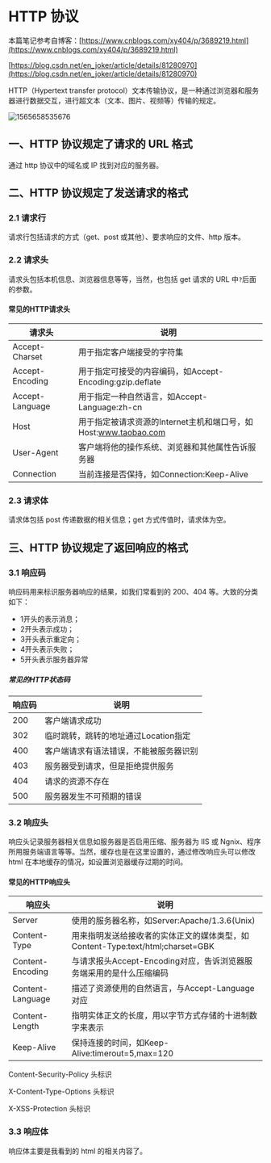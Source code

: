 # HTTP 协议

本篇笔记参考自博客：[https://www.cnblogs.com/xy404/p/3689219.html](https://www.cnblogs.com/xy404/p/3689219.html)

[https://blog.csdn.net/en_joker/article/details/81280970](https://blog.csdn.net/en_joker/article/details/81280970)

HTTP（Hypertext transfer protocol）文本传输协议，是一种通过浏览器和服务器进行数据交互，进行超文本（文本、图片、视频等）传输的规定。

![1565658535676](D:\GitBook\About_Java\JavaWeb开发\assets\1565658535676.png)

## 一、HTTP 协议规定了请求的 URL 格式

通过 http 协议中的域名或 IP 找到对应的服务器。

## 二、HTTP 协议规定了发送请求的格式

### 2.1 请求行

请求行包括请求的方式（get、post 或其他）、要求响应的文件、http 版本。

### 2.2 请求头

请求头包括本机信息、浏览器信息等等，当然，也包括 get 请求的 URL 中`?`后面的参数。

#### 常见的HTTP请求头

| 请求头          | 说明                                                         |
| --------------- | ------------------------------------------------------------ |
| Accept-Charset  | 用于指定客户端接受的字符集                                   |
| Accept-Encoding | 用于指定可接受的内容编码，如Accept-Encoding:gzip.deflate     |
| Accept-Language | 用于指定一种自然语言，如Accept-Language:zh-cn                |
| Host            | 用于指定被请求资源的Internet主机和端口号，如Host:www.taobao.com |
| User-Agent      | 客户端将他的操作系统、浏览器和其他属性告诉服务器             |
| Connection      | 当前连接是否保持，如Connection:Keep-Alive                    |



### 2.3 请求体

请求体包括 post 传递数据的相关信息；get 方式传值时，请求体为空。

## 三、HTTP 协议规定了返回响应的格式

### 3.1 响应码

响应码用来标识服务器响应的结果，如我们常看到的 200、404 等。大致的分类如下：

* 1开头的表示消息；
* 2开头表示成功；
* 3开头表示重定向；
* 4开头表示失败；
* 5开头表示服务器异常

##### 常见的HTTP状态码

| 响应码 | 说明                                   |
| ------ | -------------------------------------- |
| 200    | 客户端请求成功                         |
| 302    | 临时跳转，跳转的地址通过Location指定   |
| 400    | 客户端请求有语法错误，不能被服务器识别 |
| 403    | 服务器受到请求，但是拒绝提供服务       |
| 404    | 请求的资源不存在                       |
| 500    | 服务器发生不可预期的错误               |

### 3.2 响应头

响应头记录服务器相关信息如服务器是否启用压缩、服务器为 IIS 或 Ngnix、程序所用服务端语言等等。当然，缓存也是在这里设置的，通过修改响应头可以修改 html 在本地缓存的情况，如设置浏览器缓存过期的时间。

#### 常见的HTTP响应头

| 响应头           | 说明                                                         |
| ---------------- | ------------------------------------------------------------ |
| Server           | 使用的服务器名称，如Server:Apache/1.3.6(Unix)                |
| Content-Type     | 用来指明发送给接收者的实体正文的媒体类型，如Content-Type:text/html;charset=GBK |
| Content-Encoding | 与请求报头Accept-Encoding对应，告诉浏览器服务端采用的是什么压缩编码 |
| Content-Language | 描述了资源使用的自然语言，与Accept-Language对应              |
| Content-Length   | 指明实体正文的长度，用以字节方式存储的十进制数字来表示       |
| Keep-Alive       | 保持连接的时间，如Keep-Alive:timerout=5,max=120              |

Content-Security-Policy 头标识

X-Content-Type-Options 头标识

X-XSS-Protection 头标识

### 3.3 响应体

响应体主要是我看到的 html 的相关内容了。